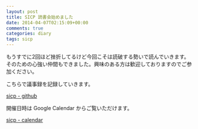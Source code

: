 ```yaml
---
layout: post
title: SICP 読書会始めました
date: 2014-04-07T02:15:09+00:00
comments: true
categories: diary
tags: sicp
---
```


もうすでに2回ほど挫折してるけど今回こそは読破する勢いで読んでいきます。そのための心強い仲間もできました。興味のある方は歓迎しておりますのでご参加ください。

こちらで議事録を記録していきます。

<a href="https://github.com/sicp-reading" title="sicp github" target="_blank">sicp - github</a>

開催日時は Google Calendar からご覧いただけます。

<a href="https://www.google.com/calendar/embed?src=78fvffvhpkbnajj10h5pqmm1rk@group.calendar.google.com&ctz=Asia/Tokyo" title="sicp" target="_blank">sicp - calendar</a>
